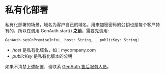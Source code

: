 # 私有化部署

<LastUpdated/>

私有化部署的场景，域名为客户自己的域名，用来加密密码的公钥也是每个客户特有的，所以在调用 GenAuth.start() **之前**，需要先调用:

```swift
GenAuth.setOnPremiseInfo(_ host: String, _ publicKey: String)
```

- _host_ 是私有化域名，如：mycompany.com
- _publicKey_ 是私有化版本的公钥

如果不清楚上述配置，请联系 <a href="mailto:csm@genauth.ai">GenAuth 售后服务人员</a>。
